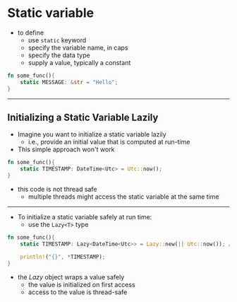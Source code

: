 # Static variable
- to define
	- use `static` keyword
	- specify the variable name, in caps
	- specify the data type
	- supply a value, typically a constant
``` rust
fn some_func(){
	static MESSAGE: &str = "Hello";
}
```

---
## Initializing a Static Variable Lazily
- Imagine you want to initialize a static variable lazily
	- i.e., provide an initial value that is computed at run-time
- This simple approach won't work
```rust
fn some_func(){
	static TIMESTAMP: DateTime<Utc> = Utc::now();
}
```

- this code is not thread safe
	- multiple threads might access the static variable at the same time

---
- To initialize a static variable safely at run time:
	- use the `Lazy<T>` type
```rust
fn some_func(){
	static TIMESTAMP: Lazy<DateTime<Utc>> = Lazy::new(|| Utc::now()); // `|| Utc::now()` is called a closure

	println!("{}", *TIMESTAMP);
}
```

- the *Lazy* object wraps a value safely 
	- the value is initialized on first access
	- access to the value is thread-safe